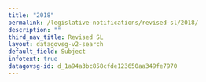 ```yaml
---
title: "2018"
permalink: /legislative-notifications/revised-sl/2018/
description: ""
third_nav_title: Revised SL
layout: datagovsg-v2-search
default_field: Subject
infotext: true
datagovsg-id: d_1a94a3bc858cfde123650aa349fe7970
---
```

